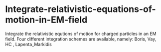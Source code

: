 # Integrate-relativistic-equations-of-motion-in-EM-field
Integrate the relativistic equtions of motion for charged particles in an EM field. Four different integration schemes are available, namely: Boris, Vay, HC , Lapenta_Markidis
